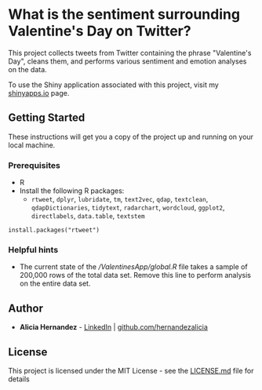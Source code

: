 # What is the sentiment surrounding Valentine's Day on Twitter?

This project collects tweets from Twitter containing the phrase "Valentine's Day", cleans them, and performs various sentiment and emotion analyses on the data.

To use the Shiny application associated with this project, visit my [shinyapps.io](https://hernandezalicia.shinyapps.io/ValentinesApp/) page.

## Getting Started

These instructions will get you a copy of the project up and running on your local machine.


### Prerequisites

* R
* Install the following R packages:
    - `rtweet`, `dplyr`, `lubridate`, `tm`, `text2vec`, `qdap`, `textclean`, `qdapDictionaries`, `tidytext`, `radarchart`, `wordcloud`, `ggplot2`, `directlabels`, `data.table`, `textstem`

```
install.packages("rtweet")
```

### Helpful hints

* The current state of the */ValentinesApp/global.R* file takes a sample of 200,000 rows of the total data set. Remove this line to perform analysis on the entire data set.

## Author

* **Alicia Hernandez** - [LinkedIn](https://www.linkedin.com/in/ahernandez93/) | [github.com/hernandezalicia](https://github.com/hernandezaliica)

## License

This project is licensed under the MIT License - see the [LICENSE.md](LICENSE.md) file for details
